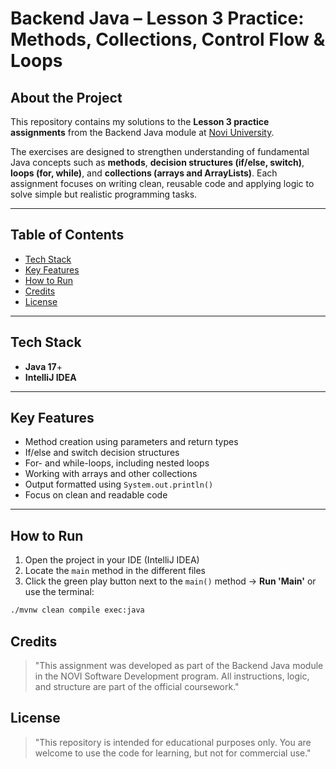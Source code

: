 # Backend Java – Lesson 3 Practice: Methods, Collections, Control Flow & Loops

## About the Project

This repository contains my solutions to the **Lesson 3 practice assignments** from the Backend Java module at [Novi University](https://www.novi.nl).

The exercises are designed to strengthen understanding of fundamental Java concepts such as **methods**, **decision structures (if/else, switch)**, **loops (for, while)**, and **collections (arrays and ArrayLists)**. Each assignment focuses on writing clean, reusable code and applying logic to solve simple but realistic programming tasks.

---

## Table of Contents

- [Tech Stack](#tech-stack)
- [Key Features](#key-features)
- [How to Run](#how-to-run)
- [Credits](#credits)
- [License](#license)

---

## Tech Stack

- **Java 17**+
- **IntelliJ IDEA**

---

## Key Features

- Method creation using parameters and return types
- If/else and switch decision structures
- For- and while-loops, including nested loops
- Working with arrays and other collections
- Output formatted using `System.out.println()`
- Focus on clean and readable code

---

## How to Run

1. Open the project in your IDE (IntelliJ IDEA)
2. Locate the `main` method in the different files
3. Click the green play button next to the `main()` method → **Run 'Main'** or use the terminal:
```bash
./mvnw clean compile exec:java
```

## Credits
> "This assignment was developed as part of the Backend Java module in the NOVI Software Development program. All instructions, logic, and structure are part of the official coursework."

## License
> "This repository is intended for educational purposes only. You are welcome to use the code for learning, but not for commercial use."